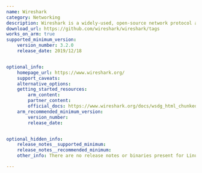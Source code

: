 ```yaml
---
name: Wireshark
category: Networking
description: Wireshark is a widely-used, open-source network protocol analyzer that enables users to capture and inspect network traffic in real-time.
download_url: https://github.com/wireshark/wireshark/tags
works_on_arm: true
supported_minimum_version: 
    version_number: 3.2.0
    release_date: 2019/12/18


optional_info:
    homepage_url: https://www.wireshark.org/
    support_caveats:
    alternative_options: 
    getting_started_resources:
        arm_content: 
        partner_content: 
        official_docs: https://www.wireshark.org/docs/wsdg_html_chunked/
    arm_recommended_minimum_version:
        version_number:
        release_date:


optional_hidden_info:
    release_notes__supported_minimum: 
    release_notes__recommended_minimum:
    other_info: There are no release notes or binaries present for Linux/ARM64. Wireshark version 3.2.0 is installed and tested on the Neoverse N1, using steps mentioned in [file](https://github.com/wireshark/wireshark/blob/wireshark-3.2.0/INSTALL).

---
```

